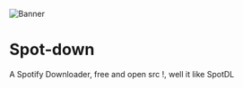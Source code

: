 ![Banner](https://files.catbox.moe/xl3d4c.png)

# Spot-down
A Spotify Downloader, free and open src !, well it like SpotDL
